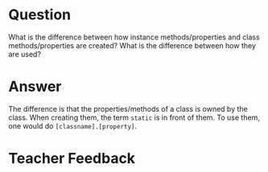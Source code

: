 # Question

What is the difference between how instance methods/properties and class methods/properties are created? What is the difference between how they are used?

# Answer
The difference is that the properties/methods of a class is owned by the class. When creating them, the term `static` is in front of them. To use them, one would do `[classname].[property]`.

# Teacher Feedback
